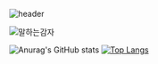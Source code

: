 ![header](https://capsule-render.vercel.app/api?type=waving&color=auto&height=300&section=header&text=Speaking%20Potato&fontColor=ffffff&fontSize=90)

![말하는감자](https://user-images.githubusercontent.com/57933510/187471037-5fc85195-de2d-4c56-8243-61ad703de842.png)

![Anurag's GitHub stats](https://github-readme-stats.vercel.app/api?username=Choiyu330&show_icons=true&theme=nord) [![Top Langs](https://github-readme-stats.vercel.app/api/top-langs/?username=Choiyu330&layout=compact)](https://github.com/anuraghazra/github-readme-stats)
